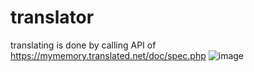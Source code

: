 # translator
translating is done by calling API of https://mymemory.translated.net/doc/spec.php
![image](https://user-images.githubusercontent.com/76642613/164541729-a6096b03-0121-4a2c-a9dc-292edb94b93d.png)
